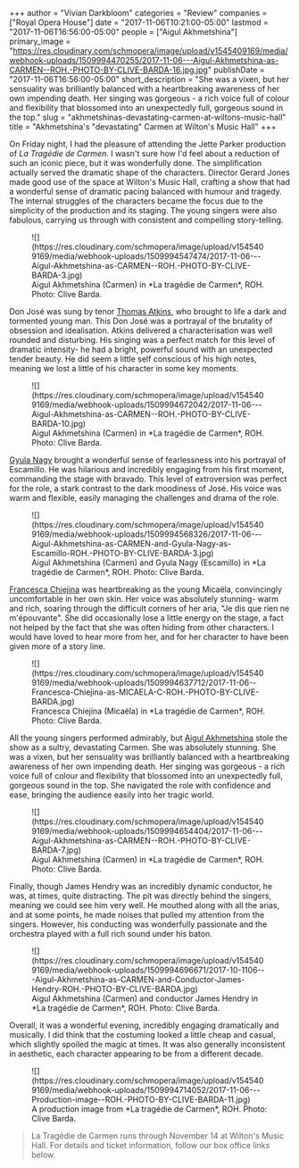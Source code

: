 +++
author = "Vivian Darkbloom"
categories = "Review"
companies = ["Royal Opera House"]
date = "2017-11-06T10:21:00-05:00"
lastmod = "2017-11-06T16:56:00-05:00"
people = ["Aigul Akhmetshina"]
primary_image = "https://res.cloudinary.com/schmopera/image/upload/v1545409169/media/webhook-uploads/1509994470255/2017-11-06---Aigul-Akhmetshina-as-CARMEN--ROH.-PHOTO-BY-CLIVE-BARDA-16.jpg.jpg"
publishDate = "2017-11-06T16:56:00-05:00"
short_description = "She was a vixen, but her sensuality was brilliantly balanced with a heartbreaking awareness of her own impending death. Her singing was gorgeous - a rich voice full of colour and flexibility that blossomed into an unexpectedly full, gorgeous sound in the top."
slug = "akhmetshinas-devastating-carmen-at-wiltons-music-hall"
title = "Akhmetshina&#039;s &quot;devastating&quot; Carmen at Wilton&#039;s Music Hall"
+++

On Friday night, I had the pleasure of attending the Jette Parker production of *La Tragédie de Carmen*. I wasn't sure how I'd feel about a reduction of such an iconic piece, but it was wonderfully done. The simplification actually served the dramatic shape of the characters. Director Gerard Jones made good use of the space at Wilton's Music Hall, crafting a show that had a wonderful sense of dramatic pacing balanced with humour and tragedy. The internal struggles of the characters became the focus due to the simplicity of the production and its staging. The young singers were also fabulous, carrying us through with consistent and compelling story-telling. 

<figure data-type="image">
![](https://res.cloudinary.com/schmopera/image/upload/v1545409169/media/webhook-uploads/1509994547474/2017-11-06---Aigul-Akhmetshina-as-CARMEN--ROH.-PHOTO-BY-CLIVE-BARDA-3.jpg)
<figcaption>Aigul Akhmetshina (Carmen) in *La tragédie de Carmen*, ROH. Photo: Clive Barda.</figcaption>
</figure>

Don José was sung by tenor [Thomas Atkins](/scene/people/thomas-atkins/), who brought to life a dark and tormented young man. This Don José was a portrayal of the brutality of obsession and idealisation. Atkins delivered a characterisation was well rounded and disturbing. His singing was a perfect match for this level of dramatic intensity- he had a bright, powerful sound with an unexpected tender beauty. He did seem a little self conscious of his high notes, meaning we lost a little of his character in some key moments. 

<figure data-type="image">
![](https://res.cloudinary.com/schmopera/image/upload/v1545409169/media/webhook-uploads/1509994672042/2017-11-06---Aigul-Akhmetshina-as-CARMEN--ROH.-PHOTO-BY-CLIVE-BARDA-10.jpg)
<figcaption>Aigul Akhmetshina (Carmen) in *La tragédie de Carmen*, ROH. Photo: Clive Barda.</figcaption>
</figure>

[Gyula Nagy](/talking-with-singers-gyula-nagy/) brought a wonderful sense of fearlessness into his portrayal of Escamillo. He was hilarious and incredibly engaging from his first moment, commanding the stage with bravado. This level of extroversion was perfect for the role, a stark contrast to the dark moodiness of José. His voice was warm and flexible, easily managing the challenges and drama of the role.

<figure data-type="image">
![](https://res.cloudinary.com/schmopera/image/upload/v1545409169/media/webhook-uploads/1509994568326/2017-11-06---Aigul-Akhmetshina-as-CARMEN-and-Gyula-Nagy-as-Escamillo-ROH.-PHOTO-BY-CLIVE-BARDA-3.jpg)
<figcaption>Aigul Akhmetshina (Carmen) and Gyula Nagy (Escamillo) in *La tragédie de Carmen*, ROH. Photo: Clive Barda.</figcaption>
</figure>

[Francesca Chiejina](/scene/people/francesca-chiejina/) was heartbreaking as the young Micaëla, convincingly uncomfortable in her own skin. Her voice was absolutely stunning- warm and rich, soaring through the difficult corners of  her aria, "Je dis que rien ne m'épouvante". She did occasionally lose a little energy on the stage, a fact not helped by the fact that she was often hiding from other characters. I would have loved to hear more from her, and for her character to have been given more of a story line.

<figure data-type="image">
![](https://res.cloudinary.com/schmopera/image/upload/v1545409169/media/webhook-uploads/1509994637712/2017-11-06--Francesca-Chiejina-as-MICAELA-C-ROH.-PHOTO-BY-CLIVE-BARDA.jpg)
<figcaption>Francesca Chiejina (Micaëla) in *La tragédie de Carmen*, ROH. Photo: Clive Barda.</figcaption>
</figure>

All the young singers performed admirably, but [Aigul Akhmetshina](/scene/people/aigul-akhmetshina/) stole the show as a sultry, devastating Carmen. She was absolutely stunning. She was a vixen, but her sensuality was brilliantly balanced with a heartbreaking awareness of her own impending death. Her singing was gorgeous - a rich voice full of colour and flexibility that blossomed into an unexpectedly full, gorgeous sound in the top. She navigated the role with confidence and ease, bringing the audience easily into her tragic world.

<figure data-type="image">
![](https://res.cloudinary.com/schmopera/image/upload/v1545409169/media/webhook-uploads/1509994654404/2017-11-06---Aigul-Akhmetshina-as-CARMEN--ROH.-PHOTO-BY-CLIVE-BARDA-7.jpg)
<figcaption>Aigul Akhmetshina (Carmen) in *La tragédie de Carmen*, ROH. Photo: Clive Barda.</figcaption>
</figure>

Finally, though James Hendry was an incredibly dynamic conductor, he was, at times, quite distracting. The pit was directly behind the singers, meaning we could see him very well. He mouthed along with all the arias, and at some points, he made noises that pulled my attention from the singers. However, his conducting was wonderfully passionate and the orchestra played with a full rich sound under his baton.

<figure data-type="image">
![](https://res.cloudinary.com/schmopera/image/upload/v1545409169/media/webhook-uploads/1509994696671/2017-10-1106---Aigul-Akhmetshina-as-CARMEN-and-Conductor-James-Hendry-ROH.-PHOTO-BY-CLIVE-BARDA.jpg)
<figcaption>Aigul Akhmetshina (Carmen) and conductor James Hendry in *La tragédie de Carmen*, ROH. Photo: Clive Barda.</figcaption>
</figure>

Overall, it was a wonderful evening, incredibly engaging dramatically and musically. I did think that the costuming looked a little cheap and casual, which slightly spoiled the magic at times. It was also generally inconsistent in aesthetic, each character appearing to be from a different decade.

<figure data-type="image">
![](https://res.cloudinary.com/schmopera/image/upload/v1545409169/media/webhook-uploads/1509994714052/2017-11-06---Production-image--ROH.-PHOTO-BY-CLIVE-BARDA-11.jpg)
<figcaption>A production image from *La tragédie de Carmen*, ROH. Photo: Clive Barda.</figcaption>
</figure>

>La Tragédie de Carmen runs through November 14 at Wilton's Music Hall. For details and ticket information, follow our box office links below.
